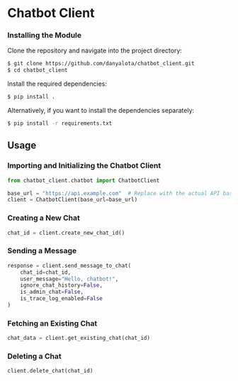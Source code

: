 # Chatbot Client

### Installing the Module

Clone the repository and navigate into the project directory:

```bash
$ git clone https://github.com/danyalota/chatbot_client.git
$ cd chatbot_client
```

Install the required dependencies:

```bash
$ pip install .
```

Alternatively, if you want to install the dependencies separately:

```bash
$ pip install -r requirements.txt
```

## Usage

### Importing and Initializing the Chatbot Client

```python
from chatbot_client.chatbot import ChatbotClient

base_url = "https://api.example.com"  # Replace with the actual API base URL
client = ChatbotClient(base_url=base_url)
```

### Creating a New Chat

```python
chat_id = client.create_new_chat_id()
```

### Sending a Message

```python
response = client.send_message_to_chat(
    chat_id=chat_id,
    user_message="Hello, chatbot!",
    ignore_chat_history=False,
    is_admin_chat=False,
    is_trace_log_enabled=False
)
```

### Fetching an Existing Chat

```python
chat_data = client.get_existing_chat(chat_id)
```

### Deleting a Chat

```python
client.delete_chat(chat_id)
```